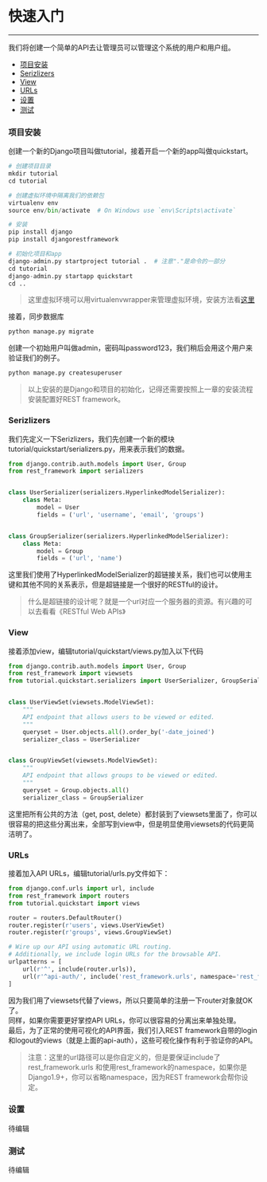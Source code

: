# 快速入门 

---

我们将创建一个简单的API去让管理员可以管理这个系统的用户和用户组。 

 * [项目安装](#项目安装)
 * [Serizlizers](#serizlizers) 
 * [View](#view)
 * [URLs](#urls)
 * [设置](#设置)
 * [测试](#测试)


### 项目安装 
创建一个新的Django项目叫做tutorial，接着开启一个新的app叫做quickstart。

```python
# 创建项目目录
mkdir tutorial
cd tutorial

# 创建虚拟环境中隔离我们的依赖包
virtualenv env
source env/bin/activate  # On Windows use `env\Scripts\activate`

# 安装
pip install django
pip install djangorestframework

# 初始化项目和app
django-admin.py startproject tutorial .  # 注意"."是命令的一部分
cd tutorial
django-admin.py startapp quickstart
cd ..
```
> 这里虚拟环境可以用virtualenvwrapper来管理虚拟环境，安装方法看[这里][1]

接着，同步数据库

```python
python manage.py migrate
```

创建一个初始用户叫做admin，密码叫password123，我们稍后会用这个用户来验证我们的例子。

```python
python manage.py createsuperuser
```
> 以上安装的是Django和项目的初始化，记得还需要按照上一章的安装流程安装配置好REST framework。

### Serizlizers

我们先定义一下Serizlizers，我们先创建一个新的模块 tutorial/quickstart/serializers.py，用来表示我们的数据。

```python
from django.contrib.auth.models import User, Group
from rest_framework import serializers


class UserSerializer(serializers.HyperlinkedModelSerializer):
    class Meta:
        model = User
        fields = ('url', 'username', 'email', 'groups')


class GroupSerializer(serializers.HyperlinkedModelSerializer):
    class Meta:
        model = Group
        fields = ('url', 'name')

```
这里我们使用了HyperlinkedModelSerializer的超链接关系，我们也可以使用主键和其他不同的关系表示，但是超链接是一个很好的RESTful的设计。

> 什么是超链接的设计呢？就是一个url对应一个服务器的资源。有兴趣的可以去看看《RESTful Web APIs》

### View

接着添加view，编辑tutorial/quickstart/views.py加入以下代码

```python
from django.contrib.auth.models import User, Group
from rest_framework import viewsets
from tutorial.quickstart.serializers import UserSerializer, GroupSerializer


class UserViewSet(viewsets.ModelViewSet):
    """
    API endpoint that allows users to be viewed or edited.
    """
    queryset = User.objects.all().order_by('-date_joined')
    serializer_class = UserSerializer


class GroupViewSet(viewsets.ModelViewSet):
    """
    API endpoint that allows groups to be viewed or edited.
    """
    queryset = Group.objects.all()
    serializer_class = GroupSerializer
```

这里把所有公共的方法（get, post, delete）都封装到了viewsets里面了，你可以很容易的把这些分离出来，全部写到view中，但是明显使用viewsets的代码更简洁明了。

### URLs
接着加入API URLs，编辑tutorial/urls.py文件如下：

```python
from django.conf.urls import url, include
from rest_framework import routers
from tutorial.quickstart import views

router = routers.DefaultRouter()
router.register(r'users', views.UserViewSet)
router.register(r'groups', views.GroupViewSet)

# Wire up our API using automatic URL routing.
# Additionally, we include login URLs for the browsable API.
urlpatterns = [
    url(r'^', include(router.urls)),
    url(r'^api-auth/', include('rest_framework.urls', namespace='rest_framework'))
]
```

因为我们用了viewsets代替了views，所以只要简单的注册一下router对象就OK了。  
同样，如果你需要更好掌控API URLs，你可以很容易的分离出来单独处理。  
最后，为了正常的使用可视化的API界面，我们引入REST framework自带的login和logout的views（就是上面的api-auth），这些可视化操作有利于验证你的API。

> 注意：这里的url路径可以是你自定义的，但是要保证include了rest_framework.urls
> 和使用rest_framework的namespace，如果你是Django1.9+，你可以省略namespace，因为REST
> framework会帮你设定。

### 设置
待编辑

### 测试
待编辑

  [1]: http://askubuntu.com/questions/244641/how-to-set-up-and-use-a-virtual-python-environment-in-ubuntu
